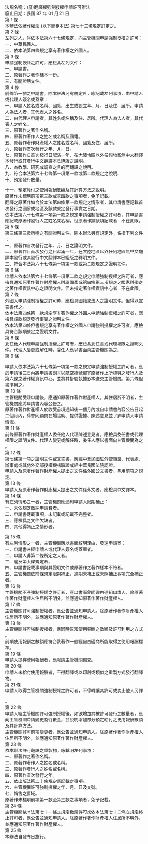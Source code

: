 法規名稱：(廢)翻譯權強制授權申請許可辦法  
廢止日期：民國 87 年 01 月 21 日  
第 1 條  
本辦法依著作權法 (以下簡稱本法) 第七十三條規定訂定之。  
第 2 條  
左列之人，得依本法第六十七條規定，向主管機關申請強制授權之許可：  
一、中華民國人。  
二、依本法第四條規定享有著作權之外國人。  
第 3 條  
申請強制授權之許可，應檢具左列文件：  
一、申請書。  
二、原著作之著作樣本一份。  
三、有關證明文件。  
第 4 條  
前條第一款之申請書，除本辦法另有規定外，應記載左列事項，由申請人  
或代理人簽名或蓋章：  
一、申請人姓名或名稱、國籍，出生或設立年、月、日及住、居所。申請  
人為法人者，其代表人之姓名。  
二、由代理人申請者，其姓名或名稱及住、居所。代理人為法人者，其代  
表人之姓名。  
三、原著作之著作名稱。  
四、原著作著作人之姓名或名稱及國籍。  
五、原著作著作財產權人之姓名或名稱、國籍及住、居所。  
六、原著作首次發行之年、月、日。  
七、原著作自首次發行日起滿一年，在大陸地區以外任何地區無中文翻譯  
本發行或其發行中文翻譯本已絕版之說明。  
八、為教學、研究或調查之目的而翻譯之說明。  
九、符合本法第六十七條第一項第一款或第二款規定之說明。  
十、預定發行數量。  


十一、預定給付之使用報酬數額及其計算方法之說明。  
原著作未標明前項第三款或第四款之事項者，免予記載。  
翻譯之原著作如合於本法第四條第一款規定之情形者，其申請書應記載首  
次發行之國家或地區及該款規定發行事實之日期。  
依本法第六十七條第一項第一款之規定申請強制授權之許可者，其申請書  
應記載原著作發行人之姓名或名稱。但原著作無該項記載者，不在此限。  
第 5 條  
第三條第三款所稱之有關證明文件，除本辦法另有規定外，係指下列文件  
：  
一、原著作首次發行之年、月、日之證明文件。  
二、原著作自首次發行之日起滿一年，在大陸地區以外任何地區無中文翻  
譯本發行或其發行中文翻譯本已絕版之釋明文件。  
三、符合本法第六十七條第一項第一款或第二款規定之證明文件。  
第 6 條  
申請人依本法第六十七條第一項第二款之規定申請強制授權之許可者，應  
檢具通知原著作著作財產權人所屬國家或第四條第三項規定之國家所指定  
之著作權資訊中心之證明文件。但未指定著作權資訊中心者，不在此限。  
第 7 條  
外國人申請強制授權之許可時，應檢具國籍或法人之證明文件。但得以宣  
誓書代之。  
依本法第四條第一款規定享有著作權之外國人申請強制授權之許可者，應  
檢具該款規定發行事實之證明文件。  
依本法第四條但書規定享有著作權之外國人申請強制授權之許可者，應檢  
具符合該項規定之證明文件。  
第 8 條  
委任他人代理申請強制授權之許可者，應檢具委任書或代理權限之證明文  
件。代理人變更或解任時，委任人應以書面向主管機關為之。  
第 9 條  


申請人依本法第六十七條第一項第一款之規定申請強制授權之許可者，應  
於申請後三日內將申請書副本以航空掛號郵寄原著作上所標明之發行人及  
第六條之著作權資訊中心，並將其掛號執據影本送交主管機關。第六條但  
書準用之。  
第 10 條  
主管機關受理申請後，應通知原著作著作財產權人。其住居所不明者，主  
管機關應將申請書內容公告之。  
原著作著作財產權人於收受前項通知後一個月內或自申請書內容公告日起  
二個月內，得會同顧問在場協助、提供證據、陳述意見並了解申請人申請  
情況。  
第 11 條  
前條原著作著作財產權人委任他人代理陳述意見者，應檢具委任書或代理  
權限之證明文件。代理人變更或解任時，委任人應以書面向主管機關為之  
。  
第 12 條  
第七條第一項之證明文件或宣誓書，應經中華民國駐外使領館、代表處、  
辦事處或其他外交部授權機構驗證或經中華民國法院認證。  
申請人及原著作著作財產權人提出之文件係外國公文書者，準用前項之規  
定。  
第 13 條  
申請人及原著作著作財產權人提出之文件係外文者，應檢具中文譯本。  
第 14 條  
有左列情形之一者，主管機關應通知申請人限期補正：  
一、未依規定繳納申請費者。  
二、申請書應載事項，未記載或記載不完整者。  
三、應檢具之文件欠缺者。  
四、其他得補正之情形者。  


第 15 條  
有左列情形之一者，主管機關應以書面敘明理由，發還申請案：  
一、申請書未經申請人或代理人簽名或蓋章者。  
二、申請人非第二條所定之人者。  
三、違反第九條規定者。  
四、申請書記載事項與其證明文件或原著作之著作樣本不符者。  
五、主管機關依前條規定限期補正，逾期未補正或未照補正事項完全補正  
者。  
第 16 條  
主管機關不予強制授權之許可者，應以書面敘明理由通知申請人。除原著  
作著作財產權人住居所不明外，並應通知原著作著作財產權人。  
第 17 條  
主管機關許可強制授權者，應公告並通知申請人。除原著作著作財產權人  
住居所不明外，並應通知原著作著作財產權人。  
第 18 條  
主管機關許可強制授權者，應同時告知使用報酬之數額及許可利用之方式  
。  
前項使用報酬之數額應符合該著作一般經自由磋商所能取得之使用報酬標  
準。  
第 19 條  
申請人提存使用報酬者，應報請主管機關備查。  
第 20 條  
申請人未給付使用報酬者，不得翻譯或以印刷或類似之重製方式發行翻譯  
物。  
第 21 條  
申請人取得主管機關強制授權之許可者，不得轉讓其許可或禁止他人另譯  


。  
第 22 條  
申請人經主管機關許可強制授權後，如欲增加其被許可發行之數量者，應  
向主管機關申請變更發行數量，並說明增加部分預定給付之使用報酬數額  
及其計算方法。  
主管機關許可前項變更者，應公告並通知申請人。除原著作著作財產權人  
住居所不明外，並應通知原著作著作財產權人。  
第 23 條  
依本辦法許可翻譯之重製物，應載明左列事項：  
一、原著作之著作名稱。  
二、原著作著作人之姓名或名稱。  
三、原著作發行人之姓名或名稱。  
四、原著作首次發行之年。  
五、依出版法第二十條規定應記載之事項。  
六、主管機關許可強制授權之年、月、日及文號。  
七、銷售之區域。  
原著作未標明前項第一款至第三款之事項者，免予記載。  
第 24 條  
主管機關依本法第七十一條之規定撤銷許可或依本法第七十二條之規定終  
止許可者，應公告並通知申請人。除原著作著作財產權人住居所不明外，  
並應通知原著作著作財產權人。  
第 25 條  
本辦法自發布日施行。  


